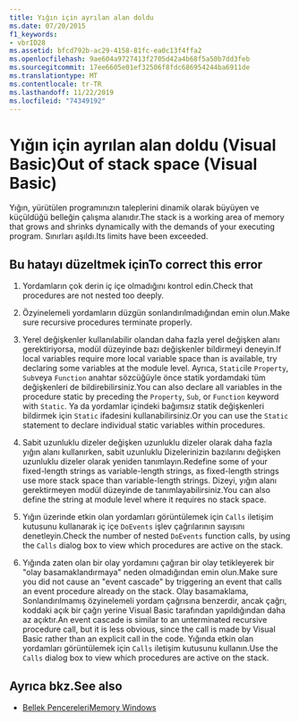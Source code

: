 ```yaml
---
title: Yığın için ayrılan alan doldu
ms.date: 07/20/2015
f1_keywords:
- vbrID28
ms.assetid: bfcd792b-ac29-4158-81fc-ea0c13f4ffa2
ms.openlocfilehash: 9ae604a9727413f2705d42a4b68f5a50b7dd3feb
ms.sourcegitcommit: 17ee6605e01ef32506f8fdc686954244ba6911de
ms.translationtype: MT
ms.contentlocale: tr-TR
ms.lasthandoff: 11/22/2019
ms.locfileid: "74349192"
---
```

# <a name="out-of-stack-space-visual-basic"></a><span data-ttu-id="ece27-102">Yığın için ayrılan alan doldu (Visual Basic)</span><span class="sxs-lookup"><span data-stu-id="ece27-102">Out of stack space (Visual Basic)</span></span>
<span data-ttu-id="ece27-103">Yığın, yürütülen programınızın taleplerini dinamik olarak büyüyen ve küçüldüğü belleğin çalışma alanıdır.</span><span class="sxs-lookup"><span data-stu-id="ece27-103">The stack is a working area of memory that grows and shrinks dynamically with the demands of your executing program.</span></span> <span data-ttu-id="ece27-104">Sınırları aşıldı.</span><span class="sxs-lookup"><span data-stu-id="ece27-104">Its limits have been exceeded.</span></span>  
  
## <a name="to-correct-this-error"></a><span data-ttu-id="ece27-105">Bu hatayı düzeltmek için</span><span class="sxs-lookup"><span data-stu-id="ece27-105">To correct this error</span></span>  
  
1. <span data-ttu-id="ece27-106">Yordamların çok derin iç içe olmadığını kontrol edin.</span><span class="sxs-lookup"><span data-stu-id="ece27-106">Check that procedures are not nested too deeply.</span></span>  
  
2. <span data-ttu-id="ece27-107">Özyinelemeli yordamların düzgün sonlandırılmadığından emin olun.</span><span class="sxs-lookup"><span data-stu-id="ece27-107">Make sure recursive procedures terminate properly.</span></span>  
  
3. <span data-ttu-id="ece27-108">Yerel değişkenler kullanılabilir olandan daha fazla yerel değişken alanı gerektiriyorsa, modül düzeyinde bazı değişkenler bildirmeyi deneyin.</span><span class="sxs-lookup"><span data-stu-id="ece27-108">If local variables require more local variable space than is available, try declaring some variables at the module level.</span></span> <span data-ttu-id="ece27-109">Ayrıca, `Static`ile `Property`, `Sub`veya `Function` anahtar sözcüğüyle önce statik yordamdaki tüm değişkenleri de bildirebilirsiniz.</span><span class="sxs-lookup"><span data-stu-id="ece27-109">You can also declare all variables in the procedure static by preceding the `Property`, `Sub`, or `Function` keyword with `Static`.</span></span> <span data-ttu-id="ece27-110">Ya da yordamlar içindeki bağımsız statik değişkenleri bildirmek için `Static` ifadesini kullanabilirsiniz.</span><span class="sxs-lookup"><span data-stu-id="ece27-110">Or you can use the `Static` statement to declare individual static variables within procedures.</span></span>  
  
4. <span data-ttu-id="ece27-111">Sabit uzunluklu dizeler değişken uzunluklu dizeler olarak daha fazla yığın alanı kullanırken, sabit uzunluklu Dizelerinizin bazılarını değişken uzunluklu dizeler olarak yeniden tanımlayın.</span><span class="sxs-lookup"><span data-stu-id="ece27-111">Redefine some of your fixed-length strings as variable-length strings, as fixed-length strings use more stack space than variable-length strings.</span></span> <span data-ttu-id="ece27-112">Dizeyi, yığın alanı gerektirmeyen modül düzeyinde de tanımlayabilirsiniz.</span><span class="sxs-lookup"><span data-stu-id="ece27-112">You can also define the string at module level where it requires no stack space.</span></span>  
  
5. <span data-ttu-id="ece27-113">Yığın üzerinde etkin olan yordamları görüntülemek için `Calls` iletişim kutusunu kullanarak iç içe `DoEvents` işlev çağrılarının sayısını denetleyin.</span><span class="sxs-lookup"><span data-stu-id="ece27-113">Check the number of nested `DoEvents` function calls, by using the `Calls` dialog box to view which procedures are active on the stack.</span></span>  
  
6. <span data-ttu-id="ece27-114">Yığında zaten olan bir olay yordamını çağıran bir olay tetikleyerek bir "olay basamaklandırmaya" neden olmadığından emin olun.</span><span class="sxs-lookup"><span data-stu-id="ece27-114">Make sure you did not cause an "event cascade" by triggering an event that calls an event procedure already on the stack.</span></span> <span data-ttu-id="ece27-115">Olay basamaklama, Sonlandırılmamış özyinelemeli yordam çağrısına benzerdir, ancak çağrı, koddaki açık bir çağrı yerine Visual Basic tarafından yapıldığından daha az açıktır.</span><span class="sxs-lookup"><span data-stu-id="ece27-115">An event cascade is similar to an unterminated recursive procedure call, but it is less obvious, since the call is made by Visual Basic rather than an explicit call in the code.</span></span> <span data-ttu-id="ece27-116">Yığında etkin olan yordamları görüntülemek için `Calls` iletişim kutusunu kullanın.</span><span class="sxs-lookup"><span data-stu-id="ece27-116">Use the `Calls` dialog box to view which procedures are active on the stack.</span></span>  
  
## <a name="see-also"></a><span data-ttu-id="ece27-117">Ayrıca bkz.</span><span class="sxs-lookup"><span data-stu-id="ece27-117">See also</span></span>

- [<span data-ttu-id="ece27-118">Bellek Pencereleri</span><span class="sxs-lookup"><span data-stu-id="ece27-118">Memory Windows</span></span>](/visualstudio/debugger/memory-windows)
